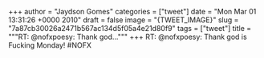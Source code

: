 
+++
author = "Jaydson Gomes"
categories = ["tweet"]
date = "Mon Mar 01 13:31:26 +0000 2010"
draft = false
image = "{TWEET_IMAGE}"
slug = "7a87cb30026a2471b567ac134d5f05a4e21d80f9"
tags = ["tweet"]
title = """RT: @nofxpoesy: Thank god..."""
+++
RT: @nofxpoesy: Thank god is Fucking Monday! #NOFX

